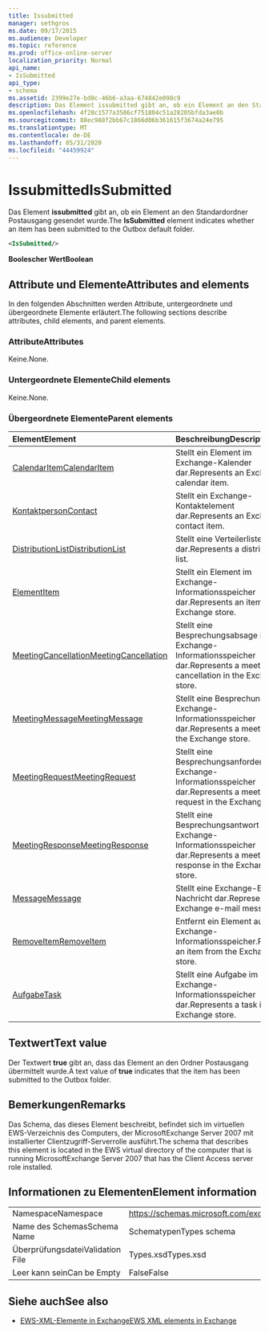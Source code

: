 ```yaml
---
title: Issubmitted
manager: sethgros
ms.date: 09/17/2015
ms.audience: Developer
ms.topic: reference
ms.prod: office-online-server
localization_priority: Normal
api_name:
- IsSubmitted
api_type:
- schema
ms.assetid: 2399e27e-bd8c-46b6-a3aa-674842e098c9
description: Das Element issubmitted gibt an, ob ein Element an den Standardordner Postausgang gesendet wurde.
ms.openlocfilehash: 4f28c1577a3586cf751804c51a28205bfda3ae0b
ms.sourcegitcommit: 88ec988f2bb67c1866d06b361615f3674a24e795
ms.translationtype: MT
ms.contentlocale: de-DE
ms.lasthandoff: 05/31/2020
ms.locfileid: "44459924"
---
```

# <a name="issubmitted"></a><span data-ttu-id="a23ab-103">Issubmitted</span><span class="sxs-lookup"><span data-stu-id="a23ab-103">IsSubmitted</span></span>

<span data-ttu-id="a23ab-104">Das Element **issubmitted** gibt an, ob ein Element an den Standardordner Postausgang gesendet wurde.</span><span class="sxs-lookup"><span data-stu-id="a23ab-104">The **IsSubmitted** element indicates whether an item has been submitted to the Outbox default folder.</span></span> 
  
```xml
<IsSubmitted/>
```

 <span data-ttu-id="a23ab-105">**Boolescher Wert**</span><span class="sxs-lookup"><span data-stu-id="a23ab-105">**Boolean**</span></span>
## <a name="attributes-and-elements"></a><span data-ttu-id="a23ab-106">Attribute und Elemente</span><span class="sxs-lookup"><span data-stu-id="a23ab-106">Attributes and elements</span></span>

<span data-ttu-id="a23ab-107">In den folgenden Abschnitten werden Attribute, untergeordnete und übergeordnete Elemente erläutert.</span><span class="sxs-lookup"><span data-stu-id="a23ab-107">The following sections describe attributes, child elements, and parent elements.</span></span>
  
### <a name="attributes"></a><span data-ttu-id="a23ab-108">Attribute</span><span class="sxs-lookup"><span data-stu-id="a23ab-108">Attributes</span></span>

<span data-ttu-id="a23ab-109">Keine.</span><span class="sxs-lookup"><span data-stu-id="a23ab-109">None.</span></span>
  
### <a name="child-elements"></a><span data-ttu-id="a23ab-110">Untergeordnete Elemente</span><span class="sxs-lookup"><span data-stu-id="a23ab-110">Child elements</span></span>

<span data-ttu-id="a23ab-111">Keine.</span><span class="sxs-lookup"><span data-stu-id="a23ab-111">None.</span></span>
  
### <a name="parent-elements"></a><span data-ttu-id="a23ab-112">Übergeordnete Elemente</span><span class="sxs-lookup"><span data-stu-id="a23ab-112">Parent elements</span></span>

|<span data-ttu-id="a23ab-113">**Element**</span><span class="sxs-lookup"><span data-stu-id="a23ab-113">**Element**</span></span>|<span data-ttu-id="a23ab-114">**Beschreibung**</span><span class="sxs-lookup"><span data-stu-id="a23ab-114">**Description**</span></span>|
|:-----|:-----|
|[<span data-ttu-id="a23ab-115">CalendarItem</span><span class="sxs-lookup"><span data-stu-id="a23ab-115">CalendarItem</span></span>](calendaritem.md) <br/> |<span data-ttu-id="a23ab-116">Stellt ein Element im Exchange-Kalender dar.</span><span class="sxs-lookup"><span data-stu-id="a23ab-116">Represents an Exchange calendar item.</span></span>  <br/> |
|[<span data-ttu-id="a23ab-117">Kontaktperson</span><span class="sxs-lookup"><span data-stu-id="a23ab-117">Contact</span></span>](contact.md) <br/> |<span data-ttu-id="a23ab-118">Stellt ein Exchange-Kontaktelement dar.</span><span class="sxs-lookup"><span data-stu-id="a23ab-118">Represents an Exchange contact item.</span></span>  <br/> |
|[<span data-ttu-id="a23ab-119">DistributionList</span><span class="sxs-lookup"><span data-stu-id="a23ab-119">DistributionList</span></span>](distributionlist.md) <br/> |<span data-ttu-id="a23ab-120">Stellt eine Verteilerliste dar.</span><span class="sxs-lookup"><span data-stu-id="a23ab-120">Represents a distribution list.</span></span>  <br/> |
|[<span data-ttu-id="a23ab-121">Element</span><span class="sxs-lookup"><span data-stu-id="a23ab-121">Item</span></span>](item.md) <br/> |<span data-ttu-id="a23ab-122">Stellt ein Element im Exchange-Informationsspeicher dar.</span><span class="sxs-lookup"><span data-stu-id="a23ab-122">Represents an item in the Exchange store.</span></span>  <br/> |
|[<span data-ttu-id="a23ab-123">MeetingCancellation</span><span class="sxs-lookup"><span data-stu-id="a23ab-123">MeetingCancellation</span></span>](meetingcancellation.md) <br/> |<span data-ttu-id="a23ab-124">Stellt eine Besprechungsabsage im Exchange-Informationsspeicher dar.</span><span class="sxs-lookup"><span data-stu-id="a23ab-124">Represents a meeting cancellation in the Exchange store.</span></span>  <br/> |
|[<span data-ttu-id="a23ab-125">MeetingMessage</span><span class="sxs-lookup"><span data-stu-id="a23ab-125">MeetingMessage</span></span>](meetingmessage.md) <br/> |<span data-ttu-id="a23ab-126">Stellt eine Besprechung im Exchange-Informationsspeicher dar.</span><span class="sxs-lookup"><span data-stu-id="a23ab-126">Represents a meeting in the Exchange store.</span></span>  <br/> |
|[<span data-ttu-id="a23ab-127">MeetingRequest</span><span class="sxs-lookup"><span data-stu-id="a23ab-127">MeetingRequest</span></span>](meetingrequest.md) <br/> |<span data-ttu-id="a23ab-128">Stellt eine Besprechungsanforderung im Exchange-Informationsspeicher dar.</span><span class="sxs-lookup"><span data-stu-id="a23ab-128">Represents a meeting request in the Exchange store.</span></span>  <br/> |
|[<span data-ttu-id="a23ab-129">MeetingResponse</span><span class="sxs-lookup"><span data-stu-id="a23ab-129">MeetingResponse</span></span>](meetingresponse.md) <br/> |<span data-ttu-id="a23ab-130">Stellt eine Besprechungsantwort im Exchange-Informationsspeicher dar.</span><span class="sxs-lookup"><span data-stu-id="a23ab-130">Represents a meeting response in the Exchange store.</span></span>  <br/> |
|[<span data-ttu-id="a23ab-131">Message</span><span class="sxs-lookup"><span data-stu-id="a23ab-131">Message</span></span>](message-ex15websvcsotherref.md) <br/> |<span data-ttu-id="a23ab-132">Stellt eine Exchange-E-Mail-Nachricht dar.</span><span class="sxs-lookup"><span data-stu-id="a23ab-132">Represents an Exchange e-mail message.</span></span>  <br/> |
|[<span data-ttu-id="a23ab-133">RemoveItem</span><span class="sxs-lookup"><span data-stu-id="a23ab-133">RemoveItem</span></span>](removeitem.md) <br/> |<span data-ttu-id="a23ab-134">Entfernt ein Element aus dem Exchange-Informationsspeicher.</span><span class="sxs-lookup"><span data-stu-id="a23ab-134">Removes an item from the Exchange store.</span></span>  <br/> |
|[<span data-ttu-id="a23ab-135">Aufgabe</span><span class="sxs-lookup"><span data-stu-id="a23ab-135">Task</span></span>](task.md) <br/> |<span data-ttu-id="a23ab-136">Stellt eine Aufgabe im Exchange-Informationsspeicher dar.</span><span class="sxs-lookup"><span data-stu-id="a23ab-136">Represents a task in the Exchange store.</span></span>  <br/> |
   
## <a name="text-value"></a><span data-ttu-id="a23ab-137">Textwert</span><span class="sxs-lookup"><span data-stu-id="a23ab-137">Text value</span></span>

<span data-ttu-id="a23ab-138">Der Textwert **true** gibt an, dass das Element an den Ordner Postausgang übermittelt wurde.</span><span class="sxs-lookup"><span data-stu-id="a23ab-138">A text value of **true** indicates that the item has been submitted to the Outbox folder.</span></span> 
  
## <a name="remarks"></a><span data-ttu-id="a23ab-139">Bemerkungen</span><span class="sxs-lookup"><span data-stu-id="a23ab-139">Remarks</span></span>

<span data-ttu-id="a23ab-140">Das Schema, das dieses Element beschreibt, befindet sich im virtuellen EWS-Verzeichnis des Computers, der MicrosoftExchange Server 2007 mit installierter Clientzugriff-Serverrolle ausführt.</span><span class="sxs-lookup"><span data-stu-id="a23ab-140">The schema that describes this element is located in the EWS virtual directory of the computer that is running MicrosoftExchange Server 2007 that has the Client Access server role installed.</span></span>
  
## <a name="element-information"></a><span data-ttu-id="a23ab-141">Informationen zu Elementen</span><span class="sxs-lookup"><span data-stu-id="a23ab-141">Element information</span></span>

|||
|:-----|:-----|
|<span data-ttu-id="a23ab-142">Namespace</span><span class="sxs-lookup"><span data-stu-id="a23ab-142">Namespace</span></span>  <br/> |https://schemas.microsoft.com/exchange/services/2006/types  <br/> |
|<span data-ttu-id="a23ab-143">Name des Schemas</span><span class="sxs-lookup"><span data-stu-id="a23ab-143">Schema Name</span></span>  <br/> |<span data-ttu-id="a23ab-144">Schematypen</span><span class="sxs-lookup"><span data-stu-id="a23ab-144">Types schema</span></span>  <br/> |
|<span data-ttu-id="a23ab-145">Überprüfungsdatei</span><span class="sxs-lookup"><span data-stu-id="a23ab-145">Validation File</span></span>  <br/> |<span data-ttu-id="a23ab-146">Types.xsd</span><span class="sxs-lookup"><span data-stu-id="a23ab-146">Types.xsd</span></span>  <br/> |
|<span data-ttu-id="a23ab-147">Leer kann sein</span><span class="sxs-lookup"><span data-stu-id="a23ab-147">Can be Empty</span></span>  <br/> |<span data-ttu-id="a23ab-148">False</span><span class="sxs-lookup"><span data-stu-id="a23ab-148">False</span></span>  <br/> |
   
## <a name="see-also"></a><span data-ttu-id="a23ab-149">Siehe auch</span><span class="sxs-lookup"><span data-stu-id="a23ab-149">See also</span></span>



- [<span data-ttu-id="a23ab-150">EWS-XML-Elemente in Exchange</span><span class="sxs-lookup"><span data-stu-id="a23ab-150">EWS XML elements in Exchange</span></span>](ews-xml-elements-in-exchange.md)


